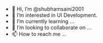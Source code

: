 - 👋 Hi, I’m @shubhamsaini2001
- 👀 I’m interested in UI Development.
- 🌱 I’m currently learning ...
- 💞️ I’m looking to collaborate on ...
- 📫 How to reach me ...

<!---
shubhamsaini2001/shubhamsaini2001 is a ✨ special ✨ repository because its `README.md` (this file) appears on your GitHub profile.
You can click the Preview link to take a look at your changes.
--->
